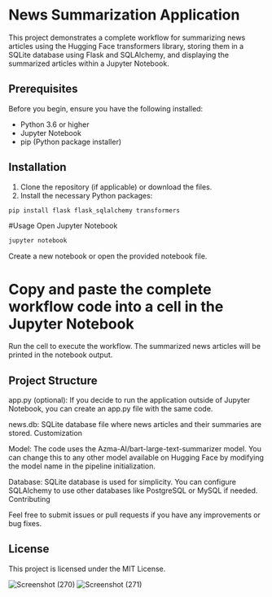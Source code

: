 # News Summarization Application

This project demonstrates a complete workflow for summarizing news articles using the Hugging Face transformers library, storing them in a SQLite database using Flask and SQLAlchemy, and displaying the summarized articles within a Jupyter Notebook.

## Prerequisites

Before you begin, ensure you have the following installed:
- Python 3.6 or higher
- Jupyter Notebook
- pip (Python package installer)

## Installation

1. Clone the repository (if applicable) or download the files.
2. Install the necessary Python packages:

```bash
pip install flask flask_sqlalchemy transformers
```

#Usage
Open Jupyter Notebook
```bash
jupyter notebook
```

 Create a new notebook or open the provided notebook file.

# Copy and paste the complete workflow code into a cell in the Jupyter Notebook

 Run the cell to execute the workflow. The summarized news articles will be printed in the notebook output.

## Project Structure

app.py (optional): If you decide to run the application outside of Jupyter Notebook, you can create an app.py file with the same code.

news.db: SQLite database file where news articles and their summaries are stored.
Customization

Model: The code uses the Azma-AI/bart-large-text-summarizer model. You can change this to any other model available on Hugging Face by modifying the model name in the pipeline initialization.

Database: SQLite database is used for simplicity. You can configure SQLAlchemy to use other databases like PostgreSQL or MySQL if needed.
Contributing

Feel free to submit issues or pull requests if you have any improvements or bug fixes.

## License
This project is licensed under the MIT License.


![Screenshot (270)](https://github.com/Sahasra-Kesara/News-Summarization-Application/assets/121740972/859e3907-cfed-4b9c-8972-60d6a4659fcf)
![Screenshot (271)](https://github.com/Sahasra-Kesara/News-Summarization-Application/assets/121740972/46598874-c1ea-4724-b68d-4ed2a92c5538)
